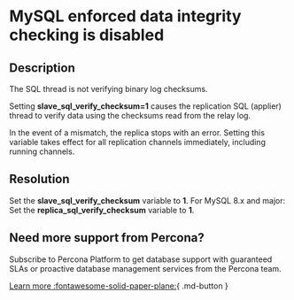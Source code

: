 # MySQL enforced data integrity checking is disabled

## Description

The SQL thread is not verifying binary log checksums.

Setting **slave_sql_verify_checksum=1** causes the replication SQL (applier) thread to verify data using the checksums read from the relay log. 

In the event of a mismatch, the replica stops with an error. Setting this variable takes effect for all replication channels immediately, including running channels.

## Resolution

Set the **slave_sql_verify_checksum** variable to **1**.
For MySQL 8.x and major: Set the **replica_sql_verify_checksum** variable to **1**.

## Need more support from Percona?

Subscribe to Percona Platform to get database support with guaranteed SLAs or proactive database management services from the Percona team.

[Learn more :fontawesome-solid-paper-plane:](https://per.co.na/subscribe){ .md-button }
